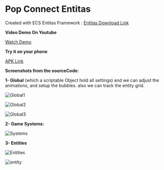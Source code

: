 # Pop Connect Entitas
Created with ECS Entitas Framework : [Entitas Download Link](https://github.com/sschmid/Entitas-CSharp)

**Video Demo On Youtube**

[Watch Demo](https://youtu.be/P3TOWU-Y5k4)


**Try it on your phone**

[APK Link](https://drive.google.com/open?id=10d-6MqNPn30ZTcenv7txLpDutvBrITu_)

**Screenshots from the sourceCode:**

**1- Global** (which a scriptable Object hold all settings) and we can adjust the animations, and setup the bubbles.
also we can track the entity grid.

![Global1](https://user-images.githubusercontent.com/62396712/78733242-2fceae80-7945-11ea-9152-b8270653f48c.PNG)

![Global2](https://user-images.githubusercontent.com/62396712/78733358-8340fc80-7945-11ea-8f81-959188f969a2.PNG)

![Global3](https://user-images.githubusercontent.com/62396712/78733369-8b00a100-7945-11ea-96e6-abc7fecf50a1.PNG)

**2- Game Systems:**

![Systems](https://user-images.githubusercontent.com/62396712/78733467-dca92b80-7945-11ea-8c4c-6d8f7ba30694.PNG)

**3- Entities**

![Entities](https://user-images.githubusercontent.com/62396712/78733520-fb0f2700-7945-11ea-90d5-869a545a5be8.PNG)

![entity](https://user-images.githubusercontent.com/62396712/78733544-082c1600-7946-11ea-8ddd-0e2158276b27.PNG)
